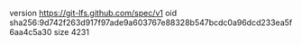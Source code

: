 version https://git-lfs.github.com/spec/v1
oid sha256:9d742f263d917f97ade9a603767e88328b547bcdc0a96dcd233ea5f6aa4c5a30
size 4231
